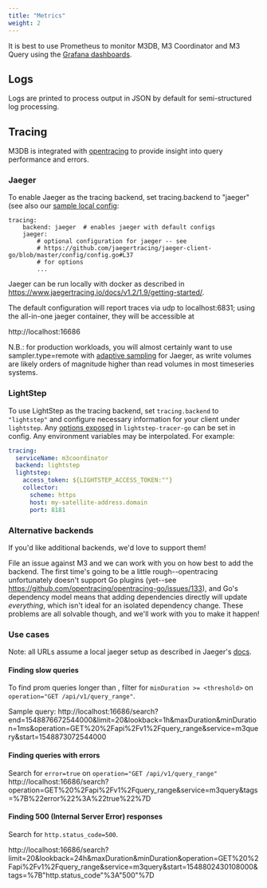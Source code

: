 ```yaml
---
title: "Metrics"
weight: 2
---
```


It is best to use Prometheus to monitor M3DB, M3 Coordinator and M3 Query using the [Grafana dashboards](https://github.com/m3db/m3/blob/master/integrations/grafana/).

## Logs

Logs are printed to process output in JSON by default for semi-structured log processing.

## Tracing

M3DB is integrated with [opentracing](https://opentracing.io/) to provide
insight into query performance and errors.

### Jaeger

To enable Jaeger as the tracing backend, set tracing.backend to "jaeger" (see also our [sample local
config](https://github.com/m3db/m3/blob/master/src/query/config/m3query-local-etcd.yml):

```
tracing:
    backend: jaeger  # enables jaeger with default configs
    jaeger:
        # optional configuration for jaeger -- see
        # https://github.com/jaegertracing/jaeger-client-go/blob/master/config/config.go#L37
        # for options
        ...
```

Jaeger can be run locally with docker as described in
https://www.jaegertracing.io/docs/v1.2/1.9/getting-started/.

The default configuration will report traces via udp to localhost:6831;
using the all-in-one jaeger container, they will be accessible at

http://localhost:16686

N.B.: for production workloads, you will almost certainly want to use
sampler.type=remote with
[adaptive sampling](https://www.jaegertracing.io/docs/v1.2/1.10/sampling/#adaptive-sampler)
for Jaeger, as write volumes are likely orders of magnitude higher than
read volumes in most timeseries systems.

### LightStep

To use LightStep as the tracing backend, set `tracing.backend` to `"lightstep"` and configure necessary information for
your client under `lightstep`. Any [options exposed][lightstep-options] in `lightstep-tracer-go` can be set in config.
Any environment variables may be interpolated. For example:

```yaml
tracing:
  serviceName: m3coordinator
  backend: lightstep
  lightstep:
    access_token: ${LIGHTSTEP_ACCESS_TOKEN:""}
    collector:
      scheme: https
      host: my-satellite-address.domain
      port: 8181
```

### Alternative backends

If you'd like additional backends, we'd love to support them!

File an issue against M3 and we can work with you on how best to add
the backend. The first time's going to be a little rough--opentracing
unfortunately doesn't support Go plugins (yet--see
https://github.com/opentracing/opentracing-go/issues/133), and Go's dependency
model means that adding dependencies directly will update
*everything*, which isn't ideal for an isolated dependency change.
These problems are all solvable though,
and we'll work with you to make it happen!

### Use cases

Note: all URLs assume a local jaeger setup as described in Jaeger's
[docs](https://www.jaegertracing.io/docs/v1.2/1.9/getting-started/).


#### Finding slow queries

To find prom queries longer than <threshold>, filter for `minDuration >= <threshold>` on
`operation="GET /api/v1/query_range"`.

Sample query:
http://localhost:16686/search?end=1548876672544000&limit=20&lookback=1h&maxDuration&minDuration=1ms&operation=GET%20%2Fapi%2Fv1%2Fquery_range&service=m3query&start=1548873072544000

#### Finding queries with errors

Search for `error=true` on `operation="GET /api/v1/query_range"`
http://localhost:16686/search?operation=GET%20%2Fapi%2Fv1%2Fquery_range&service=m3query&tags=%7B%22error%22%3A%22true%22%7D

#### Finding 500 (Internal Server Error) responses

Search for `http.status_code=500`.

http://localhost:16686/search?limit=20&lookback=24h&maxDuration&minDuration&operation=GET%20%2Fapi%2Fv1%2Fquery_range&service=m3query&start=1548802430108000&tags=%7B"http.status_code"%3A"500"%7D

[lightstep-options]: https://github.com/lightstep/lightstep-tracer-go/blob/v0.18.1/options.go#L110
